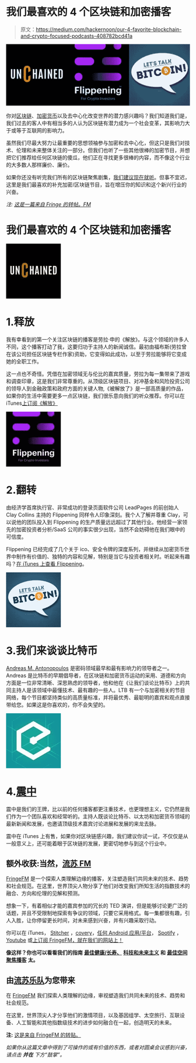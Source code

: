 # 我们最喜欢的 4 个区块链和加密播客

> 原文：<https://medium.com/hackernoon/our-4-favorite-blockchain-and-crypto-focused-podcasts-408782bcd41a>

![](img/5cbfe0392020d1c2b004620f8c9a1e72.png)

你对[区块链](https://hackernoon.com/tagged/blockchain)、[加密货币](https://hackernoon.com/tagged/cryptocurrency)以及去中心化改变世界的潜力感兴趣吗？我们知道我们是，我们过去的客人中有相当多的人认为区块链有潜力成为一个社会变革，其影响力大于或等于互联网的影响力。

虽然我们尽最大努力让最重要的思想领袖参与加密和去中心化，但这只是我们对技术、伦理和未来整体关注的一部分。但我们也听了一些其他很棒的加密节目，并想把它们推荐给任何区块链的傻瓜，他们正在寻找更多很棒的内容，而不像这个行业的大多数人那样廉价、廉价。

如果你还没有听完我们所有的区块链聚焦剧集，[我们建议现在就听](https://fringe.fm/category/blockchain/)。但事不宜迟，这里是我们最喜欢的补充加密/区块链节目，旨在增压你的知识和这个新兴行业的兴奋。

*注:* [*这是一篇来自 Fringe 的转帖。FM*](https://fringe.fm/our-4-favorite-blockchain-and-crypto-focused-podcasts/)

# 我们最喜欢的 4 个区块链和加密播客

![](img/f68690282a47d5e2eb958a1980717521.png)

# 1.释放

我有幸看到的第一个关注区块链的播客是劳拉·申的《解放》。与这个领域的许多人不同，这个播客打动了我，这要归功于主持人的新闻诚信。最初由福布斯(劳拉曾在该公司担任区块链专栏作家)资助，它变得如此成功，以至于劳拉能够将它变成她的全职工作。

这一点也不奇怪。凭借在加密领域无与伦比的嘉宾质量，劳拉为每一集带来了游戏和调查印章，这是我们非常尊重的。从顶级区块链项目、对冲基金和风险投资公司的领导人到金融政策和政府方面的关键人物,《被解放了》是一部高质量的作品，如果你的生活中需要更多一点区块链，我们很乐意向我们的听众推荐。你可以在 iTunes[上订阅《解放》](https://itunes.apple.com/us/podcast/unchained-big-ideas-from-worlds-blockchain-cryptocurrency/id1123922160?mt=2)

![](img/6a5abac83eeb631a4d3aa3f9c0c42e95.png)

# 2.翻转

由经济学首席执行官、非常成功的登录页面软件公司 LeadPages 的前创始人 Clay Collins 主持的 Flippening 同样令人印象深刻。我个人了解并尊重 Clay，可以说他的团队投入到 Flippening 的生产质量远远超过了其他行业。他经营一家领先的加密投资者分析/SaaS 公司的事实很少出现，当然不会妨碍他在我们眼中的可信度。

Flippening 已经完成了几个关于 ico、安全令牌的深度系列，并继续从加密货币世界中制作有价值的、独特的内容和见解，特别是当它与投资者相关时。听起来有趣吗？[在 iTunes 上查看 Flippening](https://itunes.apple.com/us/podcast/flippening-for-cryptocurrency-investors-bitcoin-ethereum/id1323372565)。

![](img/a5a433092869f322860ca2e48aa45ce6.png)

# 3.我们来谈谈比特币

[Andreas M. Antonopoulos](https://medium.com/u/898f59563d67?source=post_page-----408782bcd41a--------------------------------) 是密码领域最早和最有影响力的领导者之一。Andreas 是比特币的早期倡导者，在区块链和加密货币运动的采用、道德和方向方面是一位非常清晰、深思熟虑的领导者，他和他在《让我们谈论比特币》上的共同主持人是该领域中最懂技术、最有趣的一些人。LTB 有一个与加密相关的节目网络，每个节目都坚持类似的高质量标准，并将最优秀、最聪明的嘉宾和观点直接带给您。如果这是你喜欢的，你不会失望的。

![](img/f4b9fd0fc10eb564220d9f33d18ae3e7.png)

# 4.[震中](https://medium.com/u/1e0bbff6a5dd?source=post_page-----408782bcd41a--------------------------------)

震中是我们的王牌，比以前的任何播客都更注重技术，也更理想主义，它仍然是我们作为一个团队喜欢和经常听的。主持人既谈论比特币、以太坊和加密货币领域的最新新闻和发展，也邀请顶级技术嘉宾讨论进展和发展的来龙去脉。

震中在 iTunes 上有售，如果你对区块链感兴趣，我们建议你试一试，不仅仅是从一般意义上，还可能着眼于区块链的发展，更密切地参与到这个行业中。

## 额外收获:当然，[流苏 FM](https://fringe.fm)

[FringeFM](https://fringe.fm) 是一个探索人类理解边缘的播客，关注塑造我们共同未来的技术、趋势和社会规范。在这里，世界顶尖人物分享了他们对改变我们所知生活的指数技术的融合、方向和伦理的见解和预测。

想象一下，有着相似才能的嘉宾参加的冗长的 TED 演讲，但是能够讨论更广泛的话题，并且不受限制地探索有争议的领域，只要它采用格式。每一集都很有趣，引人入胜，让你停留更长时间，对未来感到兴奋，并有兴趣采取行动。

你可以在 iTunes， [Stitcher](https://fringe.fm/stitcher) ，[covery](https://fringe.fm/overcast)，[任何 Android 应用/平台](https://fringe.fm/android)， [Spotify](https://fringe.fm/spotify) ， [Youtube](https://fringe.fm/youtube) 或[上订阅 FringeFM，就在我们的网站上！](https://fringe.fm)

**像这样？你也可以看看我们的指南** [**最佳健康/长寿、**](https://fringe.fm/our-favorite-4-health-longevity-and-human-optimization-podcasts/) [**科技和未来主义**](https://fringe.fm/our-favorite-4-technology-and-futurism-podcasts/) **和** [**最佳空间聚焦播客**](https://fringe.fm/our-4-favorite-space-focused-podcasts/) **太。**

## 由[流苏乐队](https://fringe.fm)为您带来

在 [FringeFM](https://fringe.fm) 我们探索人类理解的边缘，审视塑造我们共同未来的技术、趋势和社会规范。

在这里，世界顶尖人才分享他们的激情项目，以及基因组学、太空旅行、互联设备、人工智能和其他指数级技术的进步如何融合在一起，创造明天的未来。

**注:** [这是来自 FringeFM 的转贴。](https://fringe.fm/our-favorite-4-technology-and-futurism-podcasts/)

*如果你从这篇文章中得到了可操作的或有价值的东西，或者对圆桌会议感到兴奋，请点击* ***并在*** *下方“鼓掌”。*